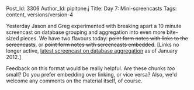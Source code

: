 Post_Id: 3306
Author_Id: pipitone.j
Title: Day 7: Mini-screencasts
Tags: content, versions/version-4

<p>Yesterday Jason and Greg experimented with breaking apart a 10 minute screencast on database grouping and aggregation into even more bite-sized pieces.  We have two flavours today: <del>point form notes with links to the screencasts</del>, or <del>point form notes with screencasts embedded</del>. [Links no longer active, <a href="/4_0/access/aggregation.html">latest screencast on database aggregation</a> as of January 2012.]</p>
<p>Feedback on this format would be really helpful.  Are these chunks <em>too</em> small?   Do you prefer embedding over linking, or vice versa?  Also, we'd welcome any comments on the material itself, of course.</p>
